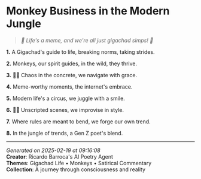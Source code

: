 # Monkey Business in the Modern Jungle

> *🐒 Life's a meme, and we're all just gigachad simps! 🥳*

**1.** A Gigachad's guide to life, breaking norms, taking strides.


**2.** Monkeys, our spirit guides, in the wild, they thrive.


**3.** 🐒🌴 Chaos in the concrete, we navigate with grace.


**4.** Meme-worthy moments, the internet's embrace.


**5.** Modern life's a circus, we juggle with a smile.


**6.** 🤹‍♀️ Unscripted scenes, we improvise in style.


**7.** Where rules are meant to bend, we forge our own trend.


**8.** In the jungle of trends, a Gen Z poet's blend.



---

*Generated on 2025-02-19 at 09:16:08*  
**Creator**: Ricardo Barroca's AI Poetry Agent  
**Themes**: Gigachad Life • Monkeys • Satirical Commentary  
**Collection**: A journey through consciousness and reality
